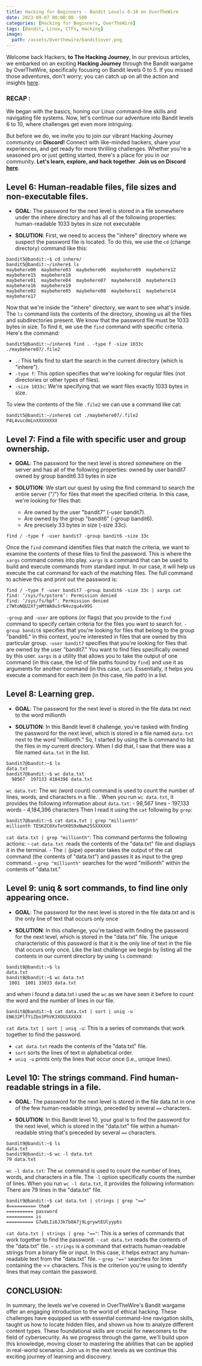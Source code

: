 ```yaml
---
title: Hacking for Beginners - Bandit Levels 6-10 on OverTheWire
date: 2023-09-07 00:00:00 -500
categories: [Hacking for Beginners, OverTheWire]
tags: [Bandit, Linux, CTFs, Hacking]
image:
  path: /assets/Overthewire/banditcover.png
---
```


Welcome back Hackers, **to The Hacking Journey**, In our previous articles, we embarked on an exciting **Hacking Journey** through the Bandit wargame by OverTheWire, specifically focusing on Bandit levels 0 to 5. If you missed those adventures, don't worry; you can catch up on all the action and insights [here](https://blackcybersec.xyz/posts/Bandit0-5/).

### **RECAP** :
We began with the basics, honing our Linux command-line skills and navigating file systems. Now, let's continue our adventure into Bandit levels 6 to 10, where challenges get even more intriguing.

But before we do, we invite you to join our vibrant Hacking Journey community on **Discord!** Connect with like-minded hackers, share your experiences, and get ready for more thrilling challenges.
Whether you're a seasoned pro or just getting started, there's a place for you in our community. **Let's learn, explore, and hack together**. **Join us on Discord [here](https://discord.gg/wBT9wr9ruG)**.

## **Level 6**: Human-readable files, file sizes and non-executable files.

- **GOAL**: 
The password for the next level is stored in a file somewhere under the inhere directory and has all of the following properties:
    human-readable
    1033 bytes in size
    not executable

- **SOLUTION**:
First, we need to access the "inhere" directory where we suspect the password file is located. To do this, we use the `cd` (change directory) command like this:
```terminal
bandit5@bandit:~$ cd inhere/
bandit5@bandit:~/inhere$ ls
maybehere00  maybehere03  maybehere06  maybehere09  maybehere12  maybehere15  maybehere18
maybehere01  maybehere04  maybehere07  maybehere10  maybehere13  maybehere16  maybehere19
maybehere02  maybehere05  maybehere08  maybehere11  maybehere14  maybehere17
```
Now that we're inside the "inhere" directory, we want to see what's inside. The `ls` command lists the contents of the directory, showing us all the files and subdirectories present.
We know that the password file must be 1033 bytes in size. To find it, we use the `find` command with specific criteria. Here's the command:
```terminal
bandit5@bandit:~/inhere$ find . -type f -size 1033c 
./maybehere07/.file2
```
  - `.`: This tells find to start the search in the current directory (which is "inhere").
  -  `-type f`: This option specifies that we're looking for regular files (not directories or other types of files).
  -  `-size 1033c`: We're specifying that we want files exactly 1033 bytes in size.

To view the contents of the file `.file2` we can use a command like cat:
```terminal
bandit5@bandit:~/inhere$ cat ./maybehere07/.file2
P4L4vucdmLnXXXXXXXX
```

## **Level 7**: Find a file with specific user and group ownership.

- **GOAL**: 
The password for the next level is stored somewhere on the server and has all of the following properties:
    owned by user bandit7
    owned by group bandit6
    33 bytes in size

- **SOLUTION**:
We start our quest by using the find command to search the entire server ("/") for files that meet the specified criteria. In this case, we're looking for files that:
    - Are owned by the user "bandit7" (-user bandit7).
    - Are owned by the group "bandit6" (-group bandit6).
    - Are precisely 33 bytes in size (-size 33c).
```terminal
find / -type f -user bandit7 -group bandit6 -size 33c
```
Once the `find` command identifies files that match the criteria, we want to examine the contents of these files to find the password. This is where the `xargs` command comes into play.
`xargs` is a command that can be used to build and execute commands from standard input. In our case, it will help us execute the cat command for each of the matching files.
The full command to achieve this and print out the password is:
```terminal
find / -type f -user bandit7 -group bandit6 -size 33c | xargs cat
find: ‘/sys/fs/pstore’: Permission denied
find: ‘/sys/fs/bpf’: Permission denied
z7WtoNQU2XfjmMtWA8u5rN4vzqu4v99S
```
  `-group` and `-user` are options (or flags) that you provide to the `find` command to specify certain criteria for the files you want to search for.
    `-group bandit6` specifies that you're looking for files that belong to the group "bandit6." In this context, you're interested in files that are owned by this particular group.
    `-user bandit7` specifies that you're looking for files that are owned by the user "bandit7." You want to find files specifically owned by this user.
    `xargs` is a utility that allows you to take the output of one command (in this case, the list of file paths found by `find`) and use it as arguments for another command (in this case, `cat`).
    Essentially, it helps you execute a command for each item (in this case, file path) in a list.   

## **Level 8**: Learning grep.

- **GOAL**: 
The password for the next level is stored in the file data.txt next to the word millionth

- **SOLUTION**:
In this Bandit level 8 challenge, you're tasked with finding the password for the next level, which is stored in a file named `data.txt` next to the word "millionth."
So, I started by using the ls command to list the files in my current directory. When I did that, I saw that there was a file named `data.txt` in the list.
```terminal
bandit7@bandit:~$ ls
data.txt
bandit7@bandit:~$ wc data.txt 
  98567  197133 4184396 data.txt
```
`wc data.txt`: The wc (word count) command is used to count the number of lines, words, and characters in a file. . When you run `wc data.txt`, it provides the following information about `data.txt`:
    - 98,567 lines
    - 197,133 words
    - 4,184,396 characters
Then I read it using the `cat` following by `grep`:
```terminal
bandit7@bandit:~$ cat data.txt | grep "millionth"
millionth TESKZC0XvTetK0S9xNwm25SXXXXXX
```
`cat data.txt | grep "millionth"`: This command performs the following actions:
    - `cat data.txt `reads the contents of the "data.txt" file and displays it in the terminal.
    - The `|` (pipe) operator takes the output of the cat command (the contents of "data.txt") and passes it as input to the grep command.
    - `grep "millionth"` searches for the word "millionth" within the contents of "data.txt."

## **Level 9**: uniq & sort commands, to find line only appearing once.
- **GOAL**: 
The password for the next level is stored in the file data.txt and is the only line of text that occurs only once

- **SOLUTION**:
In this challenge, you're tasked with finding the password for the next level, which is stored in the "data.txt" file. The unique characteristic of this password is that it is the only line of text in the file that occurs only once. 
Like the last challenge we begin by listing all the contents in our current directory by using `ls` command:
```terminal
bandit8@bandit:~$ ls
data.txt
bandit8@bandit:~$ wc data.txt 
 1001  1001 33033 data.txt
```
and when i found a data.txt i used the `wc` as we have seen it before to count the word and the number of lines in our file.
```terminal
bandit8@bandit:~$ cat data.txt | sort | uniq -u
EN632PlfYiZbn3PhVK3XOGSXXXXX
```
`cat data.txt | sort | uniq -u`: This is a series of commands that work together to find the password.
  - `cat data.txt` reads the contents of the "data.txt" file.
  - `sort` sorts the lines of text in alphabetical order.
  - `uniq -u` prints only the lines that occur once (i.e., unique lines).

## **Level 10**: The strings command. Find human-readable strings in a file.
- **GOAL**: 
The password for the next level is stored in the file data.txt in one of the few human-readable strings, preceded by several `==` characters.

- **SOLUTION**:
In this Bandit level 10, your goal is to find the password for the next level, which is stored in the "data.txt" file within a human-readable string that's preceded by several `==` characters.
```terminal
bandit9@bandit:~$ ls
data.txt
bandit9@bandit:~$ wc -l data.txt 
79 data.txt
```
`wc -l data.txt`: The `wc` command is used to count the number of lines, words, and characters in a file. The `-l` option specifically counts the number of lines. When you run `wc -l data.txt`, it provides the following information: There are 79 lines in the "data.txt" file.
```terminal
bandit9@bandit:~$ cat data.txt | strings | grep "=="
4========== the#
========== password
========== is
========== G7w8LIi6J3kTb8A7j9LgrywtEUlyyp6s
```
`cat data.txt | strings | grep "=="`: This is a series of commands that work together to find the password.
    - `cat data.txt` reads the contents of the "data.txt" file.
    - `strings` is a command that extracts human-readable strings from a binary file or input. In this case, it helps extract any human-readable text from the "data.txt" file.
    - `grep "=="` searches for lines containing the == characters. This is the criterion you're using to identify lines that may contain the password.
## CONCLUSION:
In summary, the levels we've covered in OverTheWire's Bandit wargame offer an engaging introduction to the world of ethical hacking. These challenges have equipped us with essential command-line navigation skills, taught us how to locate hidden files, and shown us how to analyze different content types. These foundational skills are crucial for newcomers to the field of cybersecurity. As we progress through the game, we'll build upon this knowledge, moving closer to mastering the abilities that can be applied in real-world scenarios. Join us in the next levels as we continue this exciting journey of learning and discovery.